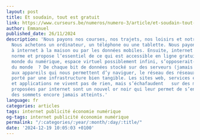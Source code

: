 ```yaml
---
layout: post
title: Et soudain, tout est gratuit
link: https://www.curseurs.be/numeros/numero-3/article/et-soudain-tout-est-gratuit
author: Emmanuel
published_date: 26/11/2024
description: 'Nous payons nos courses, nos trajets, nos loisirs et notre énergie.
  Nous achetons un ordinateur, un téléphone ou une tablette. Nous payons un accès
  à internet à la maison ou par les données mobiles. Ensuite, internet inverse cette
  norme et propose l’essentiel de ce qui est accessible en ligne gratuitement. Le
  monde du numérique, espace virtuel possiblement infini, s’opposerait-il à la matérialité
  du monde  ? De chaque bit de données stocké sur des serveurs (jamais dans les nuages)
  aux appareils qui nous permettent d’y naviguer, le réseau des réseaux est pourtant
  porté par une infrastructure bien tangible. Les sites web, services en ligne, plateformes
  et applications ne vivent pas de rien, mais s’échafaudent   sur des modèles économiques particuliers. Pour certaines entreprises, les ressources
  proposées par internet sont un nouvel or noir qui leur permet de s’enrichir jusqu’à
  des sommets encore jamais atteints.'
language: fr
categories: articles
tags: internet publicité économie numérique
og-tags: internet publicité économie numérique
permalink: "/:categories/:year/:month/:day/:title/"
date: '2024-12-19 10:05:03 +0100'
---
```

